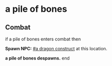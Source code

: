 # a pile of bones







## Combat

if a pile of bones enters combat  then


**Spawn NPC:**  [\#a dragon construct](/npc/123023) at this location.


**a pile of bones despawns.**
end
